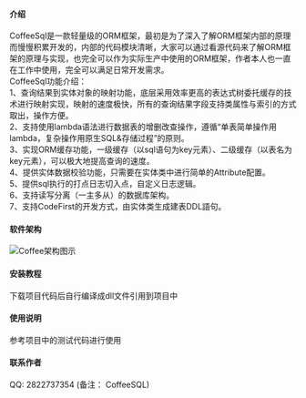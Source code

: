 #### 介绍

CoffeeSql是一款轻量级的ORM框架，最初是为了深入了解ORM框架内部的原理而慢慢积累开发的，内部的代码模块清晰，大家可以通过看源代码来了解ORM框架的原理与实现，也完全可以作为实际生产中使用的ORM框架，作者本人也一直在工作中使用，完全可以满足日常开发需求。
<br/>CoffeeSql功能介绍：
<br/>1、查询结果到实体对象的映射功能，底层采用效率更高的表达式树委托缓存的技术进行映射实现，映射的速度极快，所有的查询结果字段支持类属性与索引的方式取出，操作方便。
<br/>2、支持使用lambda语法进行数据表的增删改查操作，遵循“单表简单操作用lambda，复杂操作用原生SQL&存储过程”的原则。
<br/>3、实现ORM缓存功能，一级缓存（以sql语句为key元素）、二级缓存（以表名为key元素），可以极大地提高查询的速度。
<br/>4、提供实体数据校验功能，只需要在实体类中进行简单的Attribute配置。
<br/>5、提供sql执行的打点日志切入点，自定义日志逻辑。
<br/>6、支持读写分离（一主多从）的数据库架构。
<br/>7、支持CodeFirst的开发方式，由实体类生成建表DDL語句。

#### 软件架构


![Coffee架构图示](https://images.gitee.com/uploads/images/2020/0112/164700_a3add843_1829372.png "Coffee.png")

#### 安装教程

下载项目代码后自行编译成dll文件引用到项目中

#### 使用说明

参考项目中的测试代码进行使用

#### 联系作者
QQ: 2822737354 (备注： CoffeeSQL)


